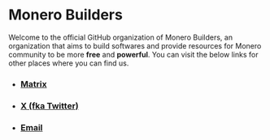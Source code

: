 # Monero Builders

Welcome to the official GitHub organization of Monero Builders, an organization that aims to build softwares and provide resources for Monero community to be more **free** and **powerful**. You can visit the below links for other places where you can find us.

- ### [Matrix](https://matrix.to/#/%23builders:monero.social)
- ### [X (fka Twitter)](https://x.com/monerobuilders)
- ### [Email](email:hello@monero.builders)
